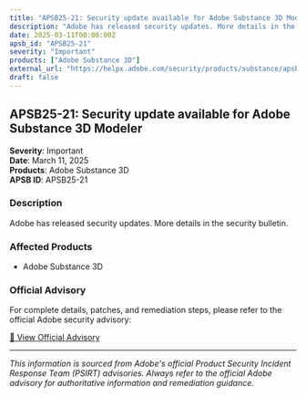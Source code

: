 ```yaml
---
title: "APSB25-21: Security update available for Adobe Substance 3D Modeler"
description: "Adobe has released security updates. More details in the security bulletin."
date: 2025-03-11T00:00:00Z
apsb_id: "APSB25-21"
severity: "Important"
products: ["Adobe Substance 3D"]
external_url: "https://helpx.adobe.com/security/products/substance/apsb25-21.html"
draft: false
---
```


## APSB25-21: Security update available for Adobe Substance 3D Modeler

**Severity**: Important  
**Date**: March 11, 2025  
**Products**: Adobe Substance 3D  
**APSB ID**: APSB25-21

### Description

Adobe has released security updates. More details in the security bulletin.

### Affected Products

- Adobe Substance 3D


### Official Advisory

For complete details, patches, and remediation steps, please refer to the official Adobe security advisory:

[🔗 View Official Advisory](https://helpx.adobe.com/security/products/substance/apsb25-21.html)

---

*This information is sourced from Adobe's official Product Security Incident Response Team (PSIRT) advisories. Always refer to the official Adobe advisory for authoritative information and remediation guidance.*
